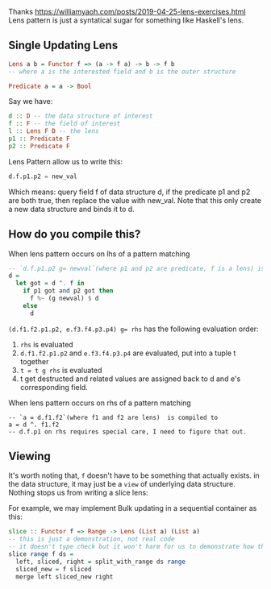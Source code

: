 Thanks https://williamyaoh.com/posts/2019-04-25-lens-exercises.html
Lens pattern is just a syntatical sugar for something like Haskell's lens.

## Single Updating Lens

```haskell
Lens a b = Functor f => (a -> f a) -> b -> f b
-- where a is the interested field and b is the outer structure

Predicate a = a -> Bool
```
Say we have:
<!-- a data structure `d`, and an interested field `f`, a lense `l` of type `Lens f d`, and a predicate `p` of type `` -->
```haskell
d :: D -- the data structure of interest
f :: F -- the field of interest
l :: Lens F D -- the lens
p1 :: Predicate F
p2 :: Predicate F
```
Lens Pattern allow us to write this:
```python
d.f.p1.p2 = new_val
```
Which means: query field f of data structure d, if the predicate p1 and p2 are both true, then replace the value with new_val. Note that this only create a new data structure and binds it to d.

## How do you compile this? 
When lens pattern occurs on lhs of a pattern matching
```hs
-- `d.f.p1.p2 g= newval`(where p1 and p2 are predicate, f is a lens) is compiled to
d = 
  let got = d ^. f in
    if p1 got and p2 got then
      f %~ (g newval) $ d
    else
      d
```

`(d.f1.f2.p1.p2, e.f3.f4.p3.p4) g= rhs` has the following evaluation order:
1. `rhs` is evaluated
2. `d.f1.f2.p1.p2` and `e.f3.f4.p3.p4` are evaluated, put into a tuple t together
3. `t = t g rhs` is evaluated
4. t get destructed and related values are assigned back to d and e's corresponding field.

When lens pattern occurs on rhs of a pattern matching
```
-- `a = d.f1.f2`(where f1 and f2 are lens)  is compiled to
a = d ^. f1.f2
-- d.f.p1 on rhs requires special care, I need to figure that out.
```

## Viewing

It's worth noting that, `f` doesn't have to be something that actually exists.
in the data structure, it may just be a `view` of underlying data structure. Nothing stops us from writing a slice lens:

For example, we may implement Bulk updating in a sequential container as this:

```haskell
slice :: Functor f => Range -> Lens (List a) (List a)
-- this is just a demonstration, not real code 
-- it doesn't type check but it won't harm for us to demonstrate how this works.
slice range f ds = 
  left, sliced, right = split_with_range ds range
  sliced_new = f sliced
  merge left sliced_new right
```
